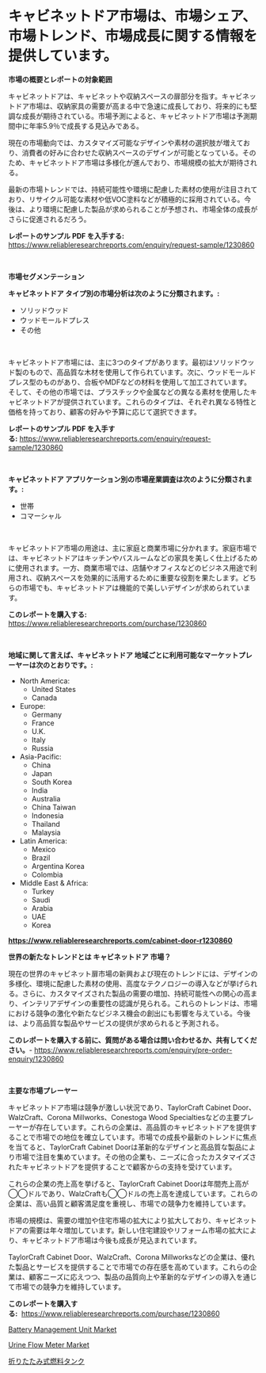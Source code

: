 <p><h1>キャビネットドア市場は、市場シェア、市場トレンド、市場成長に関する情報を提供しています。</h1></p><p><strong>市場の概要とレポートの対象範囲</strong></p>
<p><p>キャビネットドアは、キャビネットや収納スペースの扉部分を指す。キャビネットドア市場は、収納家具の需要が高まる中で急速に成長しており、将来的にも堅調な成長が期待されている。市場予測によると、キャビネットドア市場は予測期間中に年率5.9％で成長する見込みである。</p><p>現在の市場動向では、カスタマイズ可能なデザインや素材の選択肢が増えており、消費者の好みに合わせた収納スペースのデザインが可能となっている。そのため、キャビネットドア市場は多様化が進んでおり、市場規模の拡大が期待される。</p><p>最新の市場トレンドでは、持続可能性や環境に配慮した素材の使用が注目されており、リサイクル可能な素材や低VOC塗料などが積極的に採用されている。今後は、より環境に配慮した製品が求められることが予想され、市場全体の成長がさらに促進されるだろう。</p></p>
<p><strong>レポートのサンプル PDF を入手する:</strong> <a href="https://www.reliableresearchreports.com/enquiry/request-sample/1230860">https://www.reliableresearchreports.com/enquiry/request-sample/1230860</a></p>
<p>&nbsp;</p>
<p><strong>市場セグメンテーション</strong></p>
<p><strong>キャビネットドア タイプ別の市場分析は次のように分類されます。:</strong></p>
<p><ul><li>ソリッドウッド</li><li>ウッドモールドプレス</li><li>その他</li></ul></p>
<p>&nbsp;</p>
<p><p>キャビネットドア市場には、主に3つのタイプがあります。最初はソリッドウッド製のもので、高品質な木材を使用して作られています。次に、ウッドモールドプレス型のものがあり、合板やMDFなどの材料を使用して加工されています。そして、その他の市場では、プラスチックや金属などの異なる素材を使用したキャビネットドアが提供されています。これらのタイプは、それぞれ異なる特性と価格を持っており、顧客の好みや予算に応じて選択できます。</p></p>
<p><strong>レポートのサンプル PDF を入手する:</strong>&nbsp;<a href="https://www.reliableresearchreports.com/enquiry/request-sample/1230860">https://www.reliableresearchreports.com/enquiry/request-sample/1230860</a></p>
<p>&nbsp;</p>
<p><strong> キャビネットドア アプリケーション別の市場産業調査は次のように分類されます。:</strong></p>
<p><ul><li>世帯</li><li>コマーシャル</li></ul></p>
<p>&nbsp;</p>
<p><p>キャビネットドア市場の用途は、主に家庭と商業市場に分かれます。家庭市場では、キャビネットドアはキッチンやバスルームなどの家具を美しく仕上げるために使用されます。一方、商業市場では、店舗やオフィスなどのビジネス用途で利用され、収納スペースを効果的に活用するために重要な役割を果たします。どちらの市場でも、キャビネットドアは機能的で美しいデザインが求められています。</p></p>
<p><strong>このレポートを購入する:</strong>&nbsp; <a href="https://www.reliableresearchreports.com/purchase/1230860">https://www.reliableresearchreports.com/purchase/1230860</a></p>
<p>&nbsp;</p>
<p><strong>地域に関して言えば、キャビネットドア 地域ごとに利用可能なマーケットプレーヤーは次のとおりです。:</strong></p>
<p><ul>
    <li>
        North America:
        <ul>
            <li>United States</li>
            <li>Canada</li>
        </ul>
    </li>
    <li>
        Europe:
        <ul>
            <li>Germany</li>
            <li>France</li>
            <li>U.K.</li>
            <li>Italy</li>
            <li>Russia</li>
        </ul>
    </li>
    <li>
        Asia-Pacific:
        <ul>
            <li>China</li>
            <li>Japan</li>
            <li>South Korea</li>
            <li>India</li>
            <li>Australia</li>
            <li>China Taiwan</li>
            <li>Indonesia</li>
            <li>Thailand</li>
            <li>Malaysia</li>
        </ul>
    </li>
    <li>
        Latin America:
        <ul>
            <li>Mexico</li>
            <li>Brazil</li>
            <li>Argentina Korea</li>
            <li>Colombia</li>
        </ul>
    </li>
    <li>
        Middle East & Africa:
        <ul>
            <li>Turkey</li>
            <li>Saudi</li>
            <li>Arabia</li>
            <li>UAE</li>
            <li>Korea</li>
        </ul>
    </li>
    </ul></p>
<p><strong><a href="https://www.reliableresearchreports.com/cabinet-door-r1230860">https://www.reliableresearchreports.com/cabinet-door-r1230860</a></strong>&nbsp;</p>
<p><strong>世界の新たなトレンドとは キャビネットドア 市場？</strong></p>
<p><p>現在の世界のキャビネット扉市場の新興および現在のトレンドには、デザインの多様化、環境に配慮した素材の使用、高度なテクノロジーの導入などが挙げられる。さらに、カスタマイズされた製品の需要の増加、持続可能性への関心の高まり、インテリアデザインの重要性の認識が見られる。これらのトレンドは、市場における競争の激化や新たなビジネス機会の創出にも影響を与えている。今後は、より高品質な製品やサービスの提供が求められると予測される。</p></p>
<p><strong>このレポートを購入する前に、質問がある場合は問い合わせるか、共有してください。</strong>- <a href="https://www.reliableresearchreports.com/enquiry/pre-order-enquiry/1230860">https://www.reliableresearchreports.com/enquiry/pre-order-enquiry/1230860</a></p>
<p>&nbsp;</p>
<p><strong>主要な市場プレーヤー</strong></p>
<p><p>キャビネットドア市場は競争が激しい状況であり、TaylorCraft Cabinet Door、WalzCraft、Corona Millworks、Conestoga Wood Specialtiesなどの主要プレーヤーが存在しています。これらの企業は、高品質のキャビネットドアを提供することで市場での地位を確立しています。市場での成長や最新のトレンドに焦点を当てると、TaylorCraft Cabinet Doorは革新的なデザインと高品質な製品により市場で注目を集めています。その他の企業も、ニーズに合ったカスタマイズされたキャビネットドアを提供することで顧客からの支持を受けています。</p><p>これらの企業の売上高を挙げると、TaylorCraft Cabinet Doorは年間売上高が◯◯ドルであり、WalzCraftも◯◯ドルの売上高を達成しています。これらの企業は、高い品質と顧客満足度を重視し、市場での競争力を維持しています。</p><p>市場の規模は、需要の増加や住宅市場の拡大により拡大しており、キャビネットドアの需要は年々増加しています。新しい住宅建設やリフォーム市場の拡大により、キャビネットドア市場は今後も成長が見込まれています。</p><p>TaylorCraft Cabinet Door、WalzCraft、Corona Millworksなどの企業は、優れた製品とサービスを提供することで市場での存在感を高めています。これらの企業は、顧客ニーズに応えつつ、製品の品質向上や革新的なデザインの導入を通じて市場での競争力を維持しています。</p></p>
<p><strong>このレポートを購入する:</strong>&nbsp;&nbsp;<a href="https://www.reliableresearchreports.com/purchase/1230860">https://www.reliableresearchreports.com/purchase/1230860</a></p>
<p><p><a href="https://simplistic-meeting-7ee.notion.site/Battery-Management-Unit-Market-Trends-Forecast-and-Competitive-Analysis-to-2031-02ae37fde9304cd4b65ee159814da0ab">Battery Management Unit Market</a></p><p><a href="https://github.com/Sinjinluong3e0awx2m195k76/Market-Research-Report-List-2/blob/main/urine-flow-meter-market.md">Urine Flow Meter Market</a></p><p><a href="https://medium.com/@jerrycurtis23/%E3%82%B3%E3%83%A9%E3%83%97%E3%82%B7%E3%83%96%E3%83%AB%E7%87%83%E6%96%99%E3%82%BF%E3%83%B3%E3%82%AF%E5%B8%82%E5%A0%B4%E3%81%AF-%E5%B8%82%E5%A0%B4%E3%82%B7%E3%82%A7%E3%82%A2-%E3%82%B5%E3%82%A4%E3%82%BA-%E3%81%8A%E3%82%88%E3%81%B32031%E5%B9%B4%E3%81%BE%E3%81%A7%E3%81%AE%E4%BA%88%E6%B8%AC%E3%81%AB%E7%84%A6%E7%82%B9%E3%82%92%E5%BD%93%E3%81%A6%E3%81%A6%E3%81%84%E3%81%BE%E3%81%99-eed42adb1ee8">折りたたみ式燃料タンク</a></p></p>